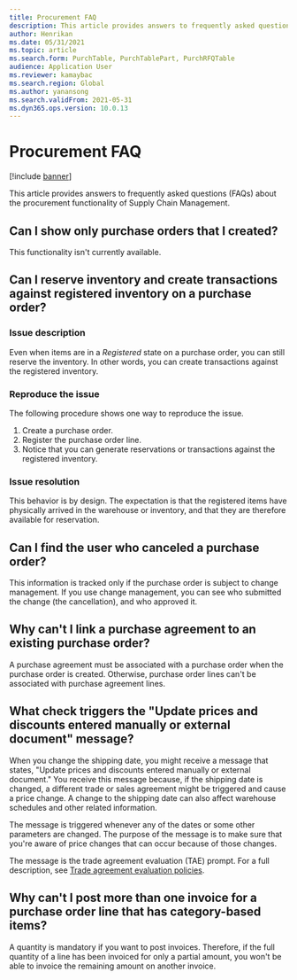 ```yaml
---
title: Procurement FAQ
description: This article provides answers to frequently asked questions (FAQs) about the procurement functionality of Supply Chain Management
author: Henrikan
ms.date: 05/31/2021
ms.topic: article
ms.search.form: PurchTable, PurchTablePart, PurchRFQTable
audience: Application User
ms.reviewer: kamaybac
ms.search.region: Global
ms.author: yanansong
ms.search.validFrom: 2021-05-31
ms.dyn365.ops.version: 10.0.13
---
```


# Procurement FAQ

[!include [banner](../includes/banner.md)]

This article provides answers to frequently asked questions (FAQs) about the procurement functionality of Supply Chain Management.

## Can I show only purchase orders that I created?

This functionality isn't currently available.

## Can I reserve inventory and create transactions against registered inventory on a purchase order?

### Issue description

Even when items are in a *Registered* state on a purchase order, you can still reserve the inventory. In other words, you can create transactions against the registered inventory.

### Reproduce the issue

The following procedure shows one way to reproduce the issue.

1. Create a purchase order.
2. Register the purchase order line.
3. Notice that you can generate reservations or transactions against the registered inventory.

### Issue resolution

This behavior is by design. The expectation is that the registered items have physically arrived in the warehouse or inventory, and that they are therefore available for reservation.

## Can I find the user who canceled a purchase order?

This information is tracked only if the purchase order is subject to change management. If you use change management, you can see who submitted the change (the cancellation), and who approved it.

## Why can't I link a purchase agreement to an existing purchase order?

A purchase agreement must be associated with a purchase order when the purchase order is created. Otherwise, purchase order lines can't be associated with purchase agreement lines.

## What check triggers the "Update prices and discounts entered manually or external document" message?

When you change the shipping date, you might receive a message that states, "Update prices and discounts entered manually or external document." You receive this message because, if the shipping date is changed, a different trade or sales agreement might be triggered and cause a price change. A change to the shipping date can also affect warehouse schedules and other related information.

The message is triggered whenever any of the dates or some other parameters are changed. The purpose of the message is to make sure that you're aware of price changes that can occur because of those changes.

The message is the trade agreement evaluation (TAE) prompt. For a full description, see [Trade agreement evaluation policies](/dynamicsax-2012/appuser-itpro/trade-agreement-evaluation-policies-white-paper).

## Why can't I post more than one invoice for a purchase order line that has category-based items?

A quantity is mandatory if you want to post invoices. Therefore, if the full quantity of a line has been invoiced for only a partial amount, you won't be able to invoice the remaining amount on another invoice.
